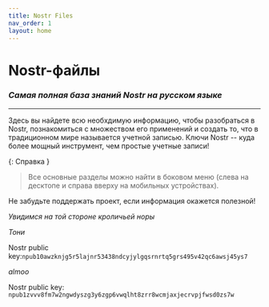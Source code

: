 ```yaml
---
title: Nostr Files
nav_order: 1
layout: home
---
```


# Nostr-файлы
### *Самая полная база знаний Nostr на русском языке*

***

Здесь вы найдете всю необхдимую информацию, чтобы разобраться в Nostr, познакомиться с множеством его применений и создать то, что в традиционном мире называется учетной записью. Ключи Nostr -- куда более мощный инструмент, чем простые учетные записи!

{: Справка }
> Все основные разделы можно найти в боковом меню (слева на десктопе и справа вверху на мобильных устройствах).

Не забудьте поддержать проект, если информация окажется полезной!

*Увидимся на той стороне кроличьей норы*

*Тони*

Nostr public key:`npub10awzknjg5r5lajnr53438ndcyjylgqsrnrtq5grs495v42qc6awsj45ys7`

*almoo*

Nostr public key: `npub1zvvv8fm7w2ngwdyszg3y6zgp6vwqlht8zrr8wcmjaxjecrvpjfwsd0zs7w`
